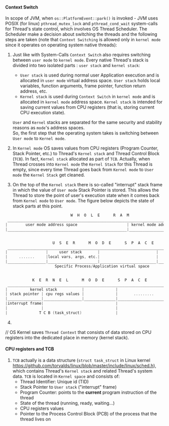 #### Context Switch

In scope of JVM, when `os::PlatformEvent::park()` is invoked - JVM uses POSIX (for linux) `pthread_mutex_lock` and `pthread_cond_wait` system-calls for Thread's state control, which involves OS Thread Scheduler. The Scheduler make a decision about switching the threads and the following steps are taken (note that `Context Switching` is allowed only in `kernel mode` since it operates on operating system native threads):
1. Just like with System-Calls `Context Switch` also requires switching between `user mode` to `kernel mode`. Every native Thread's stack is divided into two isolated parts : `user stack` and `kernel stack`: 
   * `User stack` is used during normal user Application execution and is allocated in `user mode` virtual address space. `User stack` holds local variables, function arguments, frame pointer, function return address, etc.
   * `Kernel stack` is used during `Context Switch` in `kernel mode` and is allocated in `kernel mode` address space. `Kernel stack` is intended for saving current values from CPU registers (that is, storing current CPU execution state).     
   
   `User` and `Kernel` stacks are separated for the same security and stability reasons as `mode`'s address spaces.   
   So, the first step that the operating system takes is switching between `User mode` to `Kernel mode`. 
2. In `Kernel mode` OS saves values from CPU registers (Program Counter, Stack Pointer, etc.) to Thread's `Kernel stack` and Thread Control Block (`TCB`). In fact, `Kernel stack` allocated as part of `TCB`. Actually, when Thread crosses into `Kernel mode` the `Kernel Stack` for this Thread is empty, since every time Thread goes back from `Kernel mode` to `User mode` the `Kernel Stack` get cleaned.
3. On the top of the `Kernel stack` there is so-called "interrupt" stack frame in which the value of `User mode` Stack Pointer is stored. This allows the Thread to store the point of user's execution state when it comes back from `Kernel mode` to `User mode`. The figure below depicts the state of stack parts at this point.  
```C
                             W  H  O  L  E      R  A  M
 _________________________________________________________________________________
|        user mode address space                      | kernel mode address space |
|_____________________________________________________|___________________________|


                     U  S  E  R      M  O  D  E      S  P  A  C  E      
 _________________________________________________________________________________
|                 |     user stack       |                         |              | 
|     .......     |local vars, args, etc.|                         |    ......    |
|_________________|______________________|_________________________|______________| 
                      Specific Process/Application virtual space              

         
            K  E  R  N  E  L      M  O  D  E      S  P  A  C  E      
 _______________________________________________________________________
|          kernel stack           |              |                      |
| stack pointer | cpu regs values |              |       .........      |
|_______________|_________________|______________|______________________|
|interrupt frame|                                |
|               |                                | 
|              T C B (task_struct)               |             
```
4.  


// OS Kernel saves `Thread Context` that consists of data stored on CPU registers into the dedicated place in memory (kernel stack).

#### CPU registers and TCB

1. `TCB` actually is a data structure (`struct task_struct` in Linux kernel https://github.com/torvalds/linux/blob/master/include/linux/sched.h), which contains Thread's `Kernel stack` and related Thread's system data. `TCB` is located in `Kernel space` and consists of:
   * Thread Identifier: Unique id (TID)
   * Stack Pointer to `User stack` ("interrupt" frame)
   * Program Counter: points to the **current** program instruction of the thread
   * State of the thread (running, ready, waiting...)
   * CPU registers values
   * Pointer to the Process Control Block (PCB) of the process that the thread lives on
